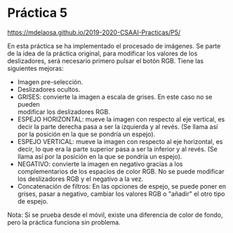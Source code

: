 # Práctica 5
https://mdelaosa.github.io/2019-2020-CSAAI-Practicas/P5/

En esta práctica se ha implementado el procesado de imágenes.
Se parte de la idea de la práctica original, para modificar los valores de los
deslizadores, será necesario primero pulsar el botón RGB.
Tiene las siguientes mejoras:
- Imagen pre-selección.
- Deslizadores ocultos.
- GRISES: convierte la imagen a escala de grises. En este caso no se pueden  
          modificar los deslizadores RGB.
- ESPEJO HORIZONTAL: mueve la imagen con respecto al eje vertical, es decir
                    la parte derecha pasa a ser la izquierda y al revés.
                    (Se llama así por la posición en la que se pondría un
                    espejo).
- ESPEJO VERTICAL: mueve la imagen con respecto al eje horizontal, es decir, lo
                  que era la parte superior pasa a ser la inferior y al revés.
                  (Se llama así por la posición en la que se pondría un espejo).
- NEGATIVO: convierte la imagen en negativo gracias a los complementarios de
            los espacios de color RGB. No se puede modificar los deslizadores
            RGB y el negativo a la vez.
- Concatenación de filtros: En las opciones de espejo, se puede poner en grises,
                            pasar a negativo, cambiar los valores RGB o "añadir"
                            el otro tipo de espejo.

Nota: Si se prueba desde el móvil, existe una diferencia de color de fondo, pero
      la práctica funciona sin problema.
